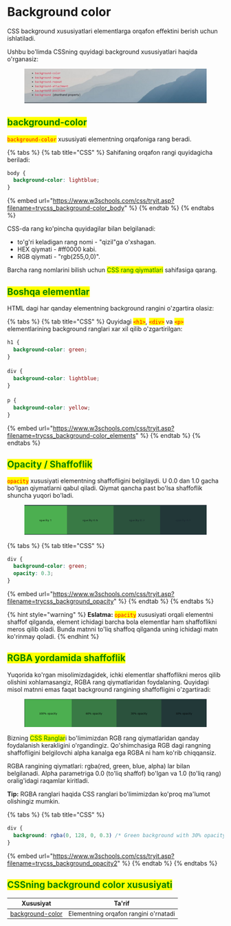 # Background color

CSS background xususiyatlari elementlarga orqafon effektini berish uchun ishlatiladi.

Ushbu bo'limda CSSning quyidagi background xususiyatlari haqida o'rganasiz:

<figure><img src="../../../.gitbook/assets/image (135).png" alt=""><figcaption></figcaption></figure>

## <mark style="color:green;">background-color</mark> <a href="#css-background-color" id="css-background-color"></a>

<mark style="color:red;">`background-color`</mark> xususiyati elementning orqafoniga rang beradi.

{% tabs %}
{% tab title="CSS" %}
Sahifaning orqafon rangi quyidagicha beriladi:

```css
body {
  background-color: lightblue;
}
```

{% embed url="https://www.w3schools.com/css/tryit.asp?filename=trycss_background-color_body" %}
{% endtab %}
{% endtabs %}

CSS-da rang ko'pincha quyidagilar bilan belgilanadi:

* to'g'ri keladigan rang nomi - "qizil"ga o'xshagan.
* HEX qiymati - #ff0000 kabi.
* RGB qiymati - "rgb(255,0,0)".

Barcha rang nomlarini bilish uchun <mark style="color:green;">CSS rang qiymatlari</mark> sahifasiga qarang.

## <mark style="color:green;">Boshqa elementlar</mark> <a href="#boshqa-elementlar" id="boshqa-elementlar"></a>

HTML dagi har qanday elementning background rangini o'zgartira olasiz:

{% tabs %}
{% tab title="CSS" %}
Quyidagi <mark style="color:red;">`<h1>`</mark>, <mark style="color:red;">`<div>`</mark> va <mark style="color:red;">`<p>`</mark> elementlarining background ranglari xar xil qilib o'zgartirilgan:

```css
h1 {
  background-color: green;
}

div {
  background-color: lightblue;
}

p {
  background-color: yellow;
}
```

{% embed url="https://www.w3schools.com/css/tryit.asp?filename=trycss_background-color_elements" %}
{% endtab %}
{% endtabs %}

## <mark style="color:green;">Opacity / Shaffoflik</mark> <a href="#shaffofligi" id="shaffofligi"></a>

<mark style="color:red;">`opacity`</mark> xususiyati elementning shaffofligini belgilaydi. U 0.0 dan 1.0 gacha bo'lgan qiymatlarni qabul qiladi. Qiymat qancha past bo'lsa shaffoflik shuncha yuqori bo'ladi.

<figure><img src="../../../.gitbook/assets/image (134).png" alt=""><figcaption></figcaption></figure>

{% tabs %}
{% tab title="CSS" %}
```css
div {
  background-color: green;
  opacity: 0.3;
}
```

{% embed url="https://www.w3schools.com/css/tryit.asp?filename=trycss_background_opacity" %}
{% endtab %}
{% endtabs %}

{% hint style="warning" %}
**Eslatma:** <mark style="color:red;">`opacity`</mark> xususiyati orqali elementni shaffof qilganda, element ichidagi barcha bola elementlar ham shaffoflikni meros qilib oladi. Bunda matnni to'liq shaffoq qilganda uning ichidagi matn ko'rinmay qoladi.
{% endhint %}

## <mark style="color:green;">RGBA yordamida shaffoflik</mark> <a href="#rgba-yordamida-shaffoflik" id="rgba-yordamida-shaffoflik"></a>

Yuqorida ko'rgan misolimizdagidek, ichki elementlar shaffoflikni meros qilib olishini xohlamasangiz, RGBA rang qiymatlaridan foydalaning. Quyidagi misol matnni emas faqat background rangining shaffofligini o'zgartiradi:

<figure><img src="../../../.gitbook/assets/image (141).png" alt=""><figcaption></figcaption></figure>

Bizning <mark style="color:green;">CSS Ranglar</mark>i bo'limimizdan RGB rang qiymatlaridan qanday foydalanish kerakligini o'rgandingiz. Qo'shimchasiga RGB dagi rangning shaffofligini belgilovchi alpha kanalga ega RGBA ni ham ko'rib chiqqansiz.

RGBA rangining qiymatlari: rgba(red, green, blue, alpha) lar bilan belgilanadi. Alpha parametriga 0.0 (to'liq shaffof) bo'lgan va 1.0 (to'liq rang) oralig'idagi raqamlar kiritladi.

**Tip:** RGBA ranglari haqida CSS ranglari bo'limimizdan ko'proq ma'lumot olishingiz mumkin.

{% tabs %}
{% tab title="CSS" %}
```css
div {
  background: rgba(0, 128, 0, 0.3) /* Green background with 30% opacity */
}
```

{% embed url="https://www.w3schools.com/css/tryit.asp?filename=trycss_background_opacity2" %}
{% endtab %}
{% endtabs %}

## <mark style="color:green;">CSSning background color xususiyati</mark>

| Xususiyat                                                                     | Ta'rif                                |
| ----------------------------------------------------------------------------- | ------------------------------------- |
| [background-color](https://www.w3schools.com/cssref/pr\_background-color.asp) | Elementning orqafon rangini o'rnatadi |
